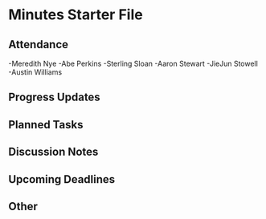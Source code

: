 # Minutes Starter File

## Attendance
   -Meredith Nye
   -Abe Perkins
   -Sterling Sloan
   -Aaron Stewart
   -JieJun Stowell
   -Austin Williams

## Progress Updates

## Planned Tasks

## Discussion Notes

## Upcoming Deadlines

## Other
